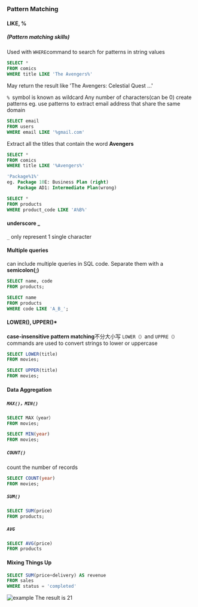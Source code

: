 ### Pattern Matching
#### LIKE, %
##### (Pattern matching skills)
Used with `WHERE`command to search for patterns in string values
```sql
SELECT *
FROM comics
WHERE title LIKE 'The Avengers%'
```
May return the result like 'The Avengers: Celestial Quest ...'


`% `symbol is known as wildcard
Any number of characters(can be 0)
create patterns
eg. use patterns to extract email address that share the same domain
```sql
SELECT email
FROM users
WHERE email LIKE '%gmail.com'
```
Extract all the titles that contain the word **Avengers**
```sql
SELECT *
FROM comics
WHERE title LIKE '%Avengers%'
```

```sql
'Package%1%'
eg. Package 10E: Business Plan (right)
	Package AD1: Intermediate Plan(wrong)
```

```sql
SELECT * 
FROM products 
WHERE product_code LIKE 'A%B%'
```
#### underscore _
`_` only represent 1 single character

#### Multiple queries
can include multiple queries in SQL code. Separate them with a **semicolon(;)**
```sql
SELECT name, code 
FROM products; 

SELECT name 
FROM products 
WHERE code LIKE 'A_B_';
```

#### LOWER(), UPPER()*
**case-insensitive pattern matching**不分大小写
`LOWER（）`and `UPPRE（）`commands are used to convert strings to lower or uppercase
```sql
SELECT LOWER(title) 
FROM movies; 

SELECT UPPER(title) 
FROM movies;
```

#### Data Aggregation
##### `MAX()，MIN()`
```sql
SELECT MAX（year）
FROM movies;

SELECT MIN(year)
FROM movies;
```

##### `COUNT()` 
count the number of records
```sql
SELECT COUNT(year)
FROM movies;
```

##### `SUM()`
```sql
SELECT SUM(price)
FROM products;
```

##### `AVG`
```sql
SELECT AVG(price)
FROM products
```

#### Mixing Things Up
```sql
SELECT SUM(price+delivery) AS revenue
FROM sales
WHERE status = 'completed'
```

![example](https://lecontent.sololearn.com/material-images/1d3af3c524f84fbda87a876cdded682e-3.05.11.png)
The result is 21